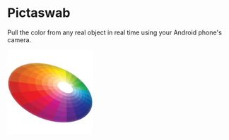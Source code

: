 # Pictaswab
Pull the color from any real object in real time using your Android phone's camera.

![alt text](https://raw.githubusercontent.com/michaelrhyndress/Pictaswab/master/app/src/main/res/mipmap-xxxhdpi/pictaswab_logo.png)
